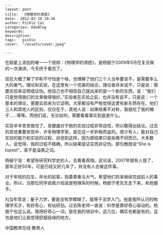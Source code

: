 
    ---
    layout: post  
    title:  《物理学的诱惑》  
    date:  2012-02-18 10:38  
    author: Pickle Cai  
    categories: EduBlog  
    keywords: 
    description:   
    tags:	pickle   
    cover:  "/assets/cover.jpeg"  

    ---  
    
在超星上添加的唯一一个视频：《物理学的诱惑》，是杨振宁2009年5月在复旦做的一次演讲。今天终于看完了。

 

现在大概了解了宇称不守恒是个啥，也理解了他们三个人当年要说不，是需要多么大的勇气。理论和实验，在这里有一个完美的结合。理论者并未说不，只是说：需要实验来证明或证伪。他自己也不相信自己提出来的是一个新的东西，说：“我们只是觉得我们的文章做得很好。”实验者在实验之前，也并没有说不，只是说：一个基本的理论，需要实验来为它证明。大家都没有严格觉得这里有新东西存在。他们三人和其他人的区别，仅仅在于，其他人说：如果结果不对称，我就吃了我的帽子……等等。而他们说，无论如何，需要看看事实到底是什么。

实验辛辛苦苦做完了，吴健雄对于她的实验过程非常自信，所以敢得出结论。过去的其他重要发现中，许多物理学家，是在这一步折戟而返的。很少有人，能对自己实验的能力和实验的过程，自信到这样，因为那结果只是些微不同而已。大多数人，会觉得，我的过程不精确，所以结果是证实而非证伪。那位教授说“She is topest”，真不是溢美之词。

杨振宁说：希望有研究科学史的人，去看看真相。这句话，2007年就有人提了，那年正好50年，可是已经又好几年了，并没有人去做这件事。

 

对于年轻的后生，年长的前辈，抱着尊重与大气，希望他们将来继续完成前人的事业。所以，当那位同学自我介绍说是物理系的时候，杨振宁老先生走下来，和他握手。

 

Xj当年常说：量子力学，要是没有学模糊了，就等于没学入门。他是我所认识的物理学天才，有好奇心，有钻研劲。过去陈老师一直说：科学是靠好奇心驱动的。杨振宁也这么说。我把好奇心一词，放在我的培训中。这几位，确实也都是有的。这也是他们让我觉得舒服投缘的地方。

 



		    
 中国教育在线·教育人

